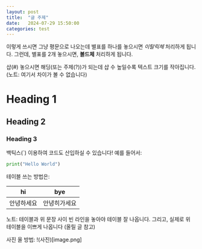 ```yaml
---
layout: post
title:  "글 주제"
date:   2024-07-29 15:50:00
categories: test
---
```


이렇게 쓰시면 그냥 평문으로 나오는데 별표를 하나를 놓으시면 *이탈릭체* 처리하게 됩니다. 
그런데, 별표를 2개 놓으시면, **볼드체** 처리하게 됩니다. 

샵(#) 놓으시면 해딩(또는 주제(?))가 되는데 샵 수 높일수록 텍스트 크기를 작아집니다.
(노트: 여기서 차이가 볼 수 없습니다)
# Heading 1
## Heading 2
### Heading 3

백틱스(`) 이용하여 코드도 산입하실 수 있습니다! 예를 들어서:
```python
print("Hello World")
```
테이블 쓰는 방법은:

| hi | bye |
| --- | --- |
| 안녕하세요 | 안녕히가세요 |

노트: 테이블과 위 문장 사이 빈 라인을 놓아야 테이블 잘 나옵니다. 
그리고, 실제로 위 테이블을 이쁘게 나옵니다 (올릴 글 참고)

사진 올 방법:
!(사진)[image.png]